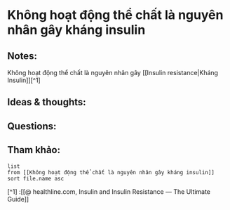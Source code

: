 # Không hoạt động thể chất là nguyên nhân gây kháng insulin

## Notes:
Không hoạt động thể chất là nguyên nhân gây [[Insulin resistance|Kháng Insulin]][^1]

## Ideas & thoughts:

## Questions:


## Tham khảo:
```dataview
list
from [[Không hoạt động thể chất là nguyên nhân gây kháng insulin]]
sort file.name asc
```
[^1] :[[@ healthline.com, Insulin and Insulin Resistance — The Ultimate Guide]]